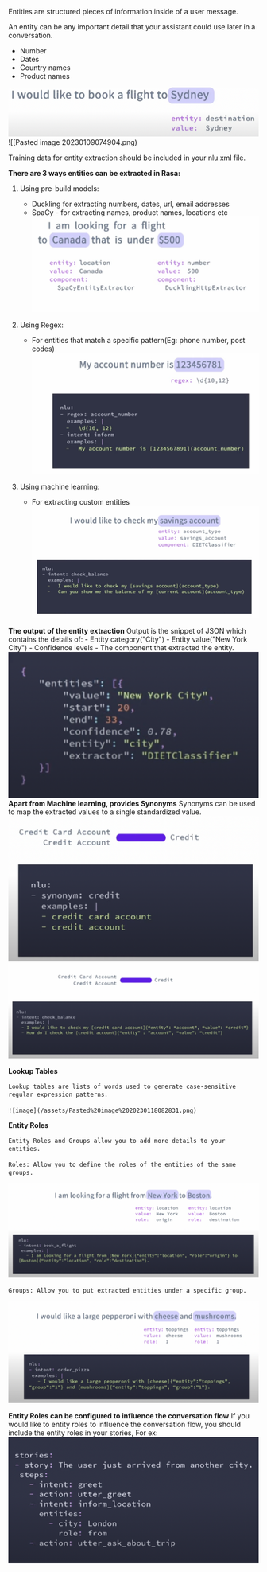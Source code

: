 Entities are structured pieces of information inside of a user message.

An entity can be any important detail that your assistant could use later in a conversation.

- Number
- Dates
- Country names
- Product names

![image](/assets/Pasted%20image%2020230109074904.png)
![[Pasted image 20230109074904.png)

Training data for entity extraction should be included in your nlu.xml file.

**There are 3 ways entities can be extracted in Rasa:**

1. Using pre-build models:

   - Duckling for extracting numbers, dates, url, email addresses
   - SpaCy - for extracting names, product names, locations etc
     ![image](/assets/Pasted%20image%2020230109075342.png)

2. Using Regex:

   - For entities that match a specific pattern(Eg: phone number, post codes)
     ![image](/assets/Pasted%20image%2020230109075523.png)

3. Using machine learning:
   - For extracting custom entities
     ![image](/assets/Pasted%20image%2020230109075746.png)

**The output of the entity extraction**
Output is the snippet of JSON which contains the details of: - Entity category("City") - Entity value("New York City") - Confidence levels - The component that extracted the entity.
![image](/assets/Pasted%20image%2020230109082809.png)
**Apart from Machine learning, provides Synonyms**
Synonyms can be used to map the extracted values to a single standardized value.
![image](/assets/Pasted%20image%2020230118082355.png)
![image](/assets/Pasted%20image%2020230118082532.png)

**Lookup Tables**

    Lookup tables are lists of words used to generate case-sensitive regular expression patterns.

    ![image](/assets/Pasted%20image%2020230118082831.png)

**Entity Roles**

    Entity Roles and Groups allow you to add more details to your entities.

    Roles: Allow you to define the roles of the entities of the same groups.

![image](/assets/Pasted%20image%2020230118083416.png)

    Groups: Allow you to put extracted entities under a specific group.

![image](/assets/Pasted%20image%2020230118083656.png)

**Entity Roles can be configured to influence the conversation flow**
If you would like to entity roles to influence the conversation flow, you should include the entity roles in your stories, For ex:
![image](/assets/Pasted%20image%2020230118084109.png)
